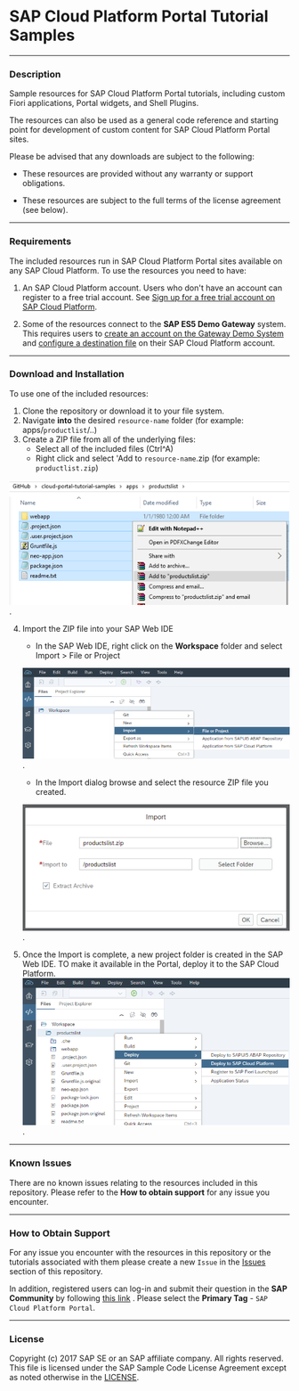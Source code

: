 # SAP Cloud Platform Portal Tutorial Samples

***
### Description
Sample resources for SAP Cloud Platform Portal tutorials, including custom Fiori applications, Portal widgets, and Shell Plugins.

The resources can also be used as a general code reference and starting point for development of custom content for SAP Cloud Platform Portal sites.

Please be advised that any downloads are subject to the following:

* These resources are provided without any warranty or support obligations.

* These resources are subject to the full terms of the license agreement (see below).


***
### Requirements
The included resources run in SAP Cloud Platform Portal sites available on any SAP Cloud Platform. To use the resources you need to have:
1. An SAP Cloud Platform account. Users who don't have an account can register to a free trial account. See [Sign up for a free trial account on SAP Cloud Platform](https://www.sap.com/developer/tutorials/hcp-create-trial-account.html).

2. Some of the resources connect to the **SAP ES5 Demo Gateway** system. This requires users to [create an account on the Gateway Demo System ](https://www.sap.com/developer/tutorials/gateway-demo-signup.html) and [configure a destination file](https://www.sap.com/developer/tutorials/teched-2016-3.html) on their SAP Cloud Platform account.


***
### Download and Installation
To use one of the included resources:
1. Clone the repository or download it to your file system.
2. Navigate **into** the desired `resource-name` folder (for example: apps/`productlist`/..)
3. Create a ZIP file from all of the underlying files:
	* Select all of the included files (Ctrl^A)
	* Right click and select 'Add to `resource-name`.zip (for example: `productlist.zip`)

![CREATE ZIP](/_resources/installation_1.png).

4. Import the ZIP file into your SAP Web IDE
	* In the SAP Web IDE, right click on the **Workspace** folder and select Import > File or Project

	![IMPORT PROJECT](/_resources/installation_2.png).

	*  In the Import dialog browse and select the resource ZIP file you created.

	![SELECT ZIP](/_resources/installation_3.png).

5. Once the Import is complete, a new project folder is created in the SAP Web IDE. TO make it available in the Portal, deploy it to the SAP Cloud Platform.
	![DEPLOY PROJECT](/_resources/installation_4.png).

***
### Known Issues
There are no known issues relating to the resources included in this repository. Please refer to the **How to obtain support** for any issue you encounter.


***
### How to Obtain Support
For any issue you encounter with the resources in this repository or the tutorials associated with them please create a new `Issue` in the [Issues](https://github.com/SAP/cloud-portal-tutorial-samples/issues) section of this repository.

In addition, registered users can log-in and submit their question in the **SAP Community** by following [this link](https://answers.sap.com/questions/ask.html) .
Please select the **Primary Tag** - `SAP Cloud Platform Portal`.


***
### License

Copyright (c) 2017 SAP SE or an SAP affiliate company. All rights reserved.
This file is licensed under the SAP Sample Code License Agreement except as noted otherwise in the [LICENSE](LICENSE.md "LICENSE file").
